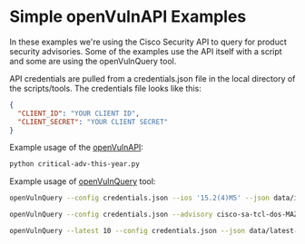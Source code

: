 # Simple openVulnAPI Examples
In these examples we're using the Cisco Security API to query for product security advisories. Some of the examples use the API itself with a script and some are using the openVulnQuery tool.

API credentials are pulled from a credentials.json file in the local directory of the scripts/tools. The credentials file looks like this:
``` json
{
  "CLIENT_ID": "YOUR CLIENT ID",
  "CLIENT_SECRET": "YOUR CLIENT SECRET"
}
```

Example usage of the [openVulnAPI](https://developer.cisco.com/psirt/):
``` bash
python critical-adv-this-year.py
```

Example usage of [openVulnQuery](https://github.com/CiscoPSIRT/openVulnAPI/tree/master/openVulnQuery) tool:
``` bash
openVulnQuery --config credentials.json --ios '15.2(4)M5' --json data/ios_15_2.json

openVulnQuery --config credentials.json --advisory cisco-sa-tcl-dos-MAZQUnMF --json data/cisco-sa-tcl-dos-MAZQUnMF.json

openVulnQuery --latest 10 --config credentials.json --json data/latest-10.json
```